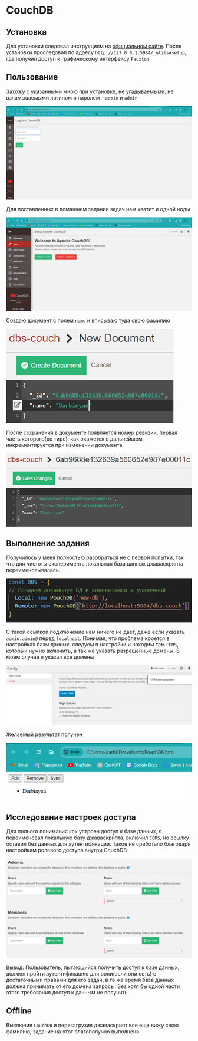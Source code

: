 # CouchDB

## Установка

Для установки следовал инструкциям на [официальном сайте](https://docs.couchdb.org/en/stable/install/windows.html).
После установки проследовал по адресу `http://127.0.0.1:5984/_utils#setup`, где получил доступ к графическому интерфейсу `Fauxton`

## Пользование

Захожу с указанными мною при установке, не угадываемыми, не взламываемыми логином и паролем - `admin` и `admin`

![alt image](https://github.com/tdarbinyan/sbertech-dbs/blob/main/homework3/images/image1.png?raw=true)

Для поставленных в домашнем задании задач нам хватит и одной ноды

![alt image](https://github.com/tdarbinyan/sbertech-dbs/blob/main/homework3/images/image2.png?raw=true)

Создаю документ с полем `name` и вписываю туда свою фамилию

![alt image](https://github.com/tdarbinyan/sbertech-dbs/blob/main/homework3/images/image3.png?raw=true)

После сохранения в документе появляется номер ревизии, первая часть которого(до тире), как окажется в дальнейшем, инкрементируется при изменении документа

![alt image](https://github.com/tdarbinyan/sbertech-dbs/blob/main/homework3/images/image4.png?raw=true)

## Выполнение задания

Получилось у меня полностью разобраться не с первой попытки, так что для чистоты эксперимента локальная база данных джаваскрипта переименовывалась.

![alt image](https://github.com/tdarbinyan/sbertech-dbs/blob/main/homework3/images/image5.png?raw=true)

С такой ссылкой подключение нам ничего не дает, даже если указать `admin:admin@` перед `localhost`.
Понимая, что проблема кроется в настройках базы данных, следуем в настройки и находим там `CORS`, который нужно включить, а так же указать разрешенные домены. В моем случае я указал все домены

![alt image](https://github.com/tdarbinyan/sbertech-dbs/blob/main/homework3/images/image6.png?raw=true)

Желаемый результат получен

![alt image](https://github.com/tdarbinyan/sbertech-dbs/blob/main/homework3/images/image7.png?raw=true)

## Исследование настроек доступа

Для полного понимания как устроен доступ к базе данных, я переименовал локальную базу джаваскрипта, включил `CORS`, но ссылку оставил без данных для аутентификации. Такое не сработало благодаря настройкам ролевого доступа внутри CouchDB

![alt image](https://github.com/tdarbinyan/sbertech-dbs/blob/main/homework3/images/image8.png?raw=true)

Вывод: Пользователь, пытающийся получить доступ к базе данных, должен пройти аутентификацию для роли(если они есть) с достаточными правами для его задач, в то же время база данных должна принимать от его домена запросы. Без хотя бы одной части этого требования доступ к данным не получить

## Offline

Выключив `CouchDB` и перезагрузив джаваскрипт все еще вижу свою фамилию, задание на этот благополучно выполнено



